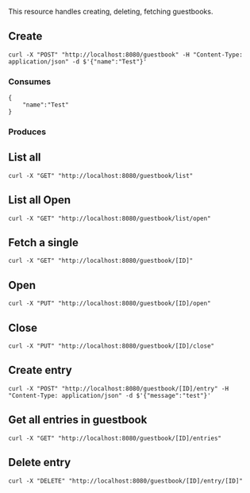 This resource handles creating, deleting, fetching guestbooks.


## Create
`curl -X "POST" "http://localhost:8080/guestbook" -H "Content-Type: application/json" -d $'{"name":"Test"}'`

### Consumes

```
{
    "name":"Test"
}

```

### Produces


## List all
`curl -X "GET" "http://localhost:8080/guestbook/list"`

## List all Open
`curl -X "GET" "http://localhost:8080/guestbook/list/open"`

## Fetch a single
`curl -X "GET" "http://localhost:8080/guestbook/[ID]"`

## Open
`curl -X "PUT" "http://localhost:8080/guestbook/[ID]/open"`

## Close
`curl -X "PUT" "http://localhost:8080/guestbook/[ID]/close"`


## Create entry
`curl -X "POST" "http://localhost:8080/guestbook/[ID]/entry" -H "Content-Type: application/json" -d $'{"message":"test"}'`

## Get all entries in guestbook
`curl -X "GET" "http://localhost:8080/guestbook/[ID]/entries"`

## Delete entry
`curl -X "DELETE" "http://localhost:8080/guestbook/[ID]/entry/[ID]"`

